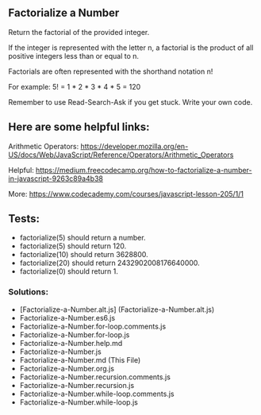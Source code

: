 ## Factorialize a Number 
Return the factorial of the provided integer.

If the integer is represented with the letter n, a factorial is the product of all positive integers less than or equal to n.

Factorials are often represented with the shorthand notation n!

For example: 5! = 1 * 2 * 3 * 4 * 5 = 120

Remember to use Read-Search-Ask if you get stuck. Write your own code.

## Here are some helpful links:

Arithmetic Operators: https://developer.mozilla.org/en-US/docs/Web/JavaScript/Reference/Operators/Arithmetic_Operators

Helpful: https://medium.freecodecamp.org/how-to-factorialize-a-number-in-javascript-9263c89a4b38

More: https://www.codecademy.com/courses/javascript-lesson-205/1/1

## Tests:

* factorialize(5) should return a number.
* factorialize(5) should return 120.
* factorialize(10) should return 3628800.
* factorialize(20) should return 2432902008176640000.
* factorialize(0) should return 1.

### Solutions:

* [Factorialize-a-Number.alt.js] (Factorialize-a-Number.alt.js)
* Factorialize-a-Number.es6.js
* Factorialize-a-Number.for-loop.comments.js
* Factorialize-a-Number.for-loop.js
* Factorialize-a-Number.help.md
* Factorialize-a-Number.js
* Factorialize-a-Number.md (This File)
* Factorialize-a-Number.org.js
* Factorialize-a-Number.recursion.comments.js
* Factorialize-a-Number.recursion.js
* Factorialize-a-Number.while-loop.comments.js
* Factorialize-a-Number.while-loop.js
